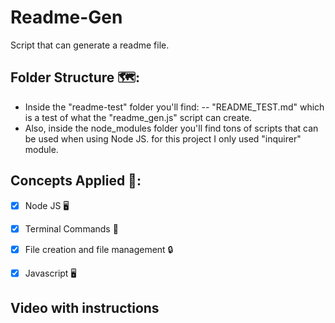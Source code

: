 # Readme-Gen
Script that can generate a readme file.

## Folder Structure 🗺️:
- Inside the "readme-test" folder you'll find:
-- "README_TEST.md" which is a test of what the "readme_gen.js" script can create.
- Also, inside the node_modules folder you'll find tons of scripts that can be used when using Node JS. for this project I only used "inquirer" module.

## Concepts Applied 🧐:
- [x] Node JS 🖥️

- [x] Terminal Commands 🤔

- [x] File creation and file management 🔒

- [x] Javascript 🖥️

## Video with instructions